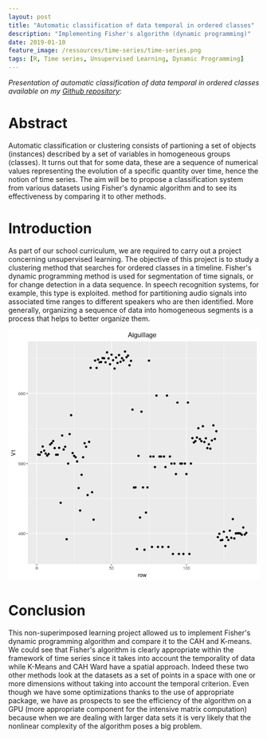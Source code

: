 ```yaml
---
layout: post
title: "Automatic classification of data temporal in ordered classes"
description: "Implementing Fisher's algorithm (dynamic programming)"
date: 2019-01-10
feature_image: /ressources/time-series/time-series.png
tags: [R, Time series, Unsupervised Learning, Dynamic Programming]
---
```


*Presentation of automatic classification of data temporal in ordered classes available on my [Github repository](https://github.com/mbenhamd/series-temporelles-fisher)*:

# Abstract

Automatic classification or clustering consists of partioning a set of objects (instances) described by a set of variables
in homogeneous groups (classes). It turns out that for some data,
these are a sequence of numerical values ​​representing the evolution of a
specific quantity over time, hence the notion of time series. The aim will be to propose a classification system from
various datasets using Fisher's dynamic algorithm and
to see its effectiveness by comparing it to other methods.

<!--more-->

# Introduction
As part of our school curriculum, we are required to carry out a project
concerning unsupervised learning. The objective of this project is to study
a clustering method that searches for ordered classes in a timeline. Fisher's dynamic programming method is used
for segmentation of time signals, or for change detection
in a data sequence.
In speech recognition systems, for example, this type is exploited.
method for partitioning audio signals into associated time ranges
to different speakers who are then identified. More generally,
organizing a sequence of data into homogeneous segments is a
process that helps to better organize them.

![alt text](/ressources/time-series/data.png "MNIST Sample")

# Conclusion

This non-superimposed learning project allowed us to implement Fisher's dynamic programming algorithm and compare it to the CAH and
K-means. We could see that Fisher's algorithm is clearly appropriate
within the framework of time series since it takes into account the temporality of
data while K-Means and CAH Ward have a spatial approach. Indeed
these two other methods look at the datasets as a set of
points in a space with one or more dimensions without taking into account the
temporal criterion. Even though we have some optimizations
thanks to the use of appropriate package, we have as prospects to
see the efficiency of the algorithm on a GPU (more appropriate component for the
intensive matrix computation) because when we are dealing with larger data sets it is very likely that the nonlinear complexity of
the algorithm poses a big problem.

